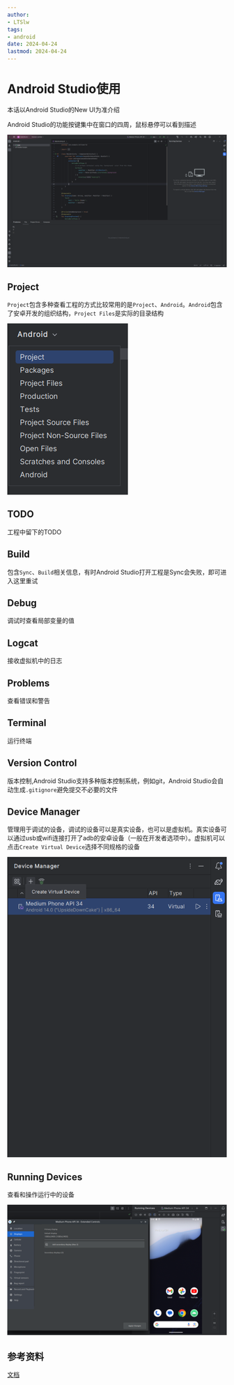 ```yaml
---
author:
- LTSlw
tags:
- android
date: 2024-04-24
lastmod: 2024-04-24
---
```


# Android Studio使用

本话以Android Studio的New UI为准介绍

Android Studio的功能按键集中在窗口的四周，鼠标悬停可以看到描述

![](imgs/03_00_ui.png)

## Project

`Project`包含多种查看工程的方式比较常用的是`Project`、`Android`。`Android`包含了安卓开发的组织结构，`Project Files`是实际的目录结构

![](imgs/03_01_project.png)

## TODO

工程中留下的TODO

## Build

包含`Sync`、`Build`相关信息，有时Android Studio打开工程是Sync会失败，即可进入这里重试

## Debug

调试时查看局部变量的值

## Logcat

接收虚拟机中的日志

## Problems

查看错误和警告

## Terminal

运行终端

## Version Control

版本控制,Android Studio支持多种版本控制系统，例如git，Android Studio会自动生成`.gitignore`避免提交不必要的文件

## Device Manager

管理用于调试的设备，调试的设备可以是真实设备，也可以是虚拟机。真实设备可以通过usb或wifi连接打开了adb的安卓设备（一般在开发者选项中）。虚拟机可以点击`Create Virtual Device`选择不同规格的设备

![](imgs/03_02_device_manager.png)

## Running Devices

查看和操作运行中的设备

![](imgs/03_03_running_devices.png)

## 参考资料

[文档](https://developer.android.com/studio/intro/user-interface)